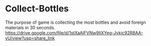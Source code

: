 # Collect-Bottles
The purpose of game is collecting the most bottles and avoid foreign materials in 30 seconds.
https://drive.google.com/file/d/1stXaAlFVNw9IiXYeg-Jykjc92R8AA-yU/view?usp=share_link
